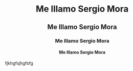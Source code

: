

<!--
**smorap/smorap** is a ✨ _special_ ✨ repository because its `README.md` (this file) appears on your GitHub profile.

Here are some ideas to get you started:

- 🔭 I’m currently working on ...
- 🌱 I’m currently learning ...
- 👯 I’m looking to collaborate on ...
- 🤔 I’m looking for help with ...
- 💬 Ask me about ...
- 📫 How to reach me: ...
- 😄 Pronouns: ...
- ⚡ Fun fact: ...
-->

<h1 align="center"> Me lllamo Sergio Mora</h1>

<h2 align="center"> Me lllamo Sergio Mora </h2>

<h3 align="center"> Me lllamo Sergio Mora </h3>

<h4 align="center"> Me lllamo Sergio Mora</h4>

fjkhgfsjhgfsfg
